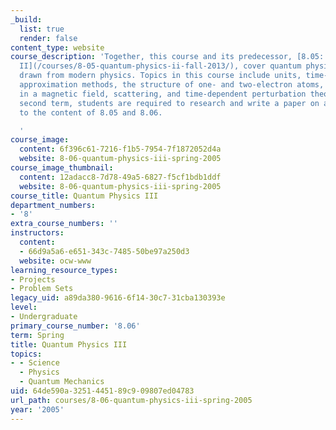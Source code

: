 ```yaml
---
_build:
  list: true
  render: false
content_type: website
course_description: 'Together, this course and its predecessor, [8.05: Quantum Physics
  II](/courses/8-05-quantum-physics-ii-fall-2013/), cover quantum physics with applications
  drawn from modern physics. Topics in this course include units, time-independent
  approximation methods, the structure of one- and two-electron atoms, charged particles
  in a magnetic field, scattering, and time-dependent perturbation theory. In this
  second term, students are required to research and write a paper on a topic related
  to the content of 8.05 and 8.06.

  '
course_image:
  content: 6f396c61-7216-f1b5-7954-7f1872052d4a
  website: 8-06-quantum-physics-iii-spring-2005
course_image_thumbnail:
  content: 12adacc8-7d78-49a5-6827-f5cf1bdb1ddf
  website: 8-06-quantum-physics-iii-spring-2005
course_title: Quantum Physics III
department_numbers:
- '8'
extra_course_numbers: ''
instructors:
  content:
  - 66d9a5a6-e651-343c-7485-50be97a250d3
  website: ocw-www
learning_resource_types:
- Projects
- Problem Sets
legacy_uid: a89da380-9616-6f14-30c7-31cba130393e
level:
- Undergraduate
primary_course_number: '8.06'
term: Spring
title: Quantum Physics III
topics:
- - Science
  - Physics
  - Quantum Mechanics
uid: 64de590a-3251-4451-89c9-09807ed04783
url_path: courses/8-06-quantum-physics-iii-spring-2005
year: '2005'
---
```

